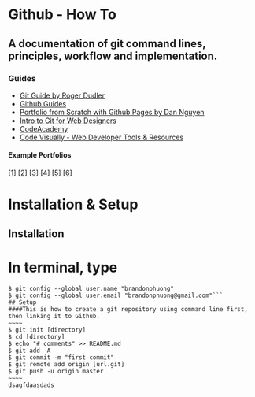 # Github - How To 
## A documentation of git command lines, principles, workflow and implementation.
### Guides  
* [Git Guide by Roger Dudler](http://rogerdudler.github.io/git-guide/)
* [Github Guides](https://guides.github.com/)
* [Portfolio from Scratch with Github Pages by Dan Nguyen](http://dannguyen.github.io/github-for-portfolios/)
* [Intro to Git for Web Designers](http://www.webdesignerdepot.com/2009/03/intro-to-git-for-web-designers/)
* [CodeAcademy](http://www.codecademy.com/)
* [Code Visually - Web Developer Tools & Resources](http://codevisually.com/)

#### Example Portfolios
[[1]](http://timmyomahony.com/) [[2]](http://www.exomel.com/en) [[3]](http://denisechandler.com/) [[4]](http://matthewlettini.com/) [[5]](http://hautmonde.ca/) [[6]](http://www.baylesdev.com/)

# Installation & Setup   
## Installation  
# In terminal, type   
```$ sudo apt install git  
$ git config --global user.name "brandonphuong"  
$ git config --global user.email "brandonphuong@gmail.com"```  
## Setup   
####This is how to create a git repository using command line first, then linking it to Github.   
~~~~
$ git init [directory] 
$ cd [directory]  
$ echo "# comments" >> README.md  
$ git add -A  
$ git commit -m "first commit"  
$ git remote add origin [url.git]  
$ git push -u origin master
~~~~ 
dsagfdaasdads
